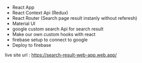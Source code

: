 <!-- ################## what we are going to build in this build ################ -->

<!-- Requirement -->

- React App
- React Context Api (Redux)
- React Router  (Search page result instanly without referesh)
- Material UI
- google custom search Api for search result
- Make our own custom hooks with react
- firebase setup to connect to google
- Deploy to firebase

<!-- Requirement -->

<!-- ##############   what we are going to build in this build ############# -->

live site url : https://search-result-web-app.web.app/
